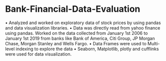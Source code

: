 # Bank-Financial-Data-Evaluation
•	Analyzed and worked on exploratory data of stock prices by using pandas and data visualization libraries.
•	Data was directly read from yahoo finance using pandas. Worked on the data collected from January   1st 2006 to January  1st  2019         from banks like Bank of America, Citi Group, JP Morgan Chase, Morgan Stanley and Wells Fargo. 
•	Data Frames were used to Multi-level indexing to explore the data 
•	Seaborn, Matplotlib, plotly and cufflinks were used for data visualization. 
